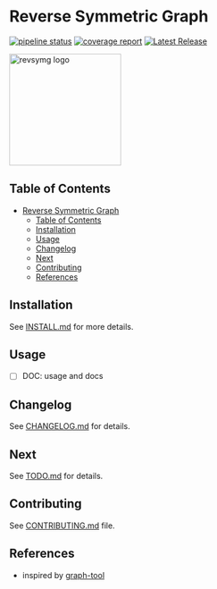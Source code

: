 Reverse Symmetric Graph
=======================

[![pipeline status](https://gitlab.com/vepain/pyrevsymg/badges/master/pipeline.svg)](https://gitlab.com/vepain/pyrevsymg/-/commits/master)
[![coverage report](https://gitlab.com/vepain/pyrevsymg/badges/master/coverage.svg)](https://gitlab.com/vepain/pyrevsymg/-/commits/master)
[![Latest Release](https://gitlab.com/vepain/pyrevsymg/-/badges/release.svg)](https://gitlab.com/vepain/pyrevsymg/-/releases)

 <img src="docs/img/revsymg_logo_transp.png" alt="revsymg logo"
width="200" height="200">

Table of Contents
-----------------

- [Reverse Symmetric Graph](#reverse-symmetric-graph)
  - [Table of Contents](#table-of-contents)
  - [Installation](#installation)
  - [Usage](#usage)
  - [Changelog](#changelog)
  - [Next](#next)
  - [Contributing](#contributing)
  - [References](#references)

Installation
------------

See [INSTALL.md](docs/INSTALL.md) for more details.

Usage
-----

- [ ] DOC: usage and docs

Changelog
---------

See [CHANGELOG.md](docs/CHANGELOG.md) for details.

Next
----

See [TODO.md](docs/TODO.md) for details.

Contributing
------------

See [CONTRIBUTING.md](docs/CONTRIBUTING.md) file.

References
----------

- inspired by [graph-tool](https://graph-tool.skewed.de/)